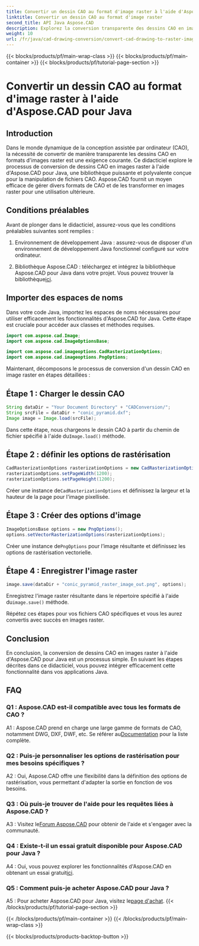 ```yaml
---
title: Convertir un dessin CAO au format d'image raster à l'aide d'Aspose.CAD pour Java
linktitle: Convertir un dessin CAO au format d'image raster
second_title: API Java Aspose.CAD
description: Explorez la conversion transparente des dessins CAO en images raster à l'aide d'Aspose.CAD pour Java. Suivez notre guide étape par étape pour une intégration efficace.
weight: 10
url: /fr/java/cad-drawing-conversion/convert-cad-drawing-to-raster-image/
---
```


{{< blocks/products/pf/main-wrap-class >}}
{{< blocks/products/pf/main-container >}}
{{< blocks/products/pf/tutorial-page-section >}}

# Convertir un dessin CAO au format d'image raster à l'aide d'Aspose.CAD pour Java

## Introduction

Dans le monde dynamique de la conception assistée par ordinateur (CAO), la nécessité de convertir de manière transparente les dessins CAO en formats d'images raster est une exigence courante. Ce didacticiel explore le processus de conversion de dessins CAO en images raster à l'aide d'Aspose.CAD pour Java, une bibliothèque puissante et polyvalente conçue pour la manipulation de fichiers CAO. Aspose.CAD fournit un moyen efficace de gérer divers formats de CAO et de les transformer en images raster pour une utilisation ultérieure.

## Conditions préalables

Avant de plonger dans le didacticiel, assurez-vous que les conditions préalables suivantes sont remplies :

1. Environnement de développement Java : assurez-vous de disposer d'un environnement de développement Java fonctionnel configuré sur votre ordinateur.

2. Bibliothèque Aspose.CAD : téléchargez et intégrez la bibliothèque Aspose.CAD pour Java dans votre projet. Vous pouvez trouver la bibliothèque[ici](https://releases.aspose.com/cad/java/).

## Importer des espaces de noms

Dans votre code Java, importez les espaces de noms nécessaires pour utiliser efficacement les fonctionnalités d'Aspose.CAD for Java. Cette étape est cruciale pour accéder aux classes et méthodes requises.

```java
import com.aspose.cad.Image;
import com.aspose.cad.ImageOptionsBase;

import com.aspose.cad.imageoptions.CadRasterizationOptions;
import com.aspose.cad.imageoptions.PngOptions;
```

Maintenant, décomposons le processus de conversion d'un dessin CAO en image raster en étapes détaillées :

## Étape 1 : Charger le dessin CAO

```java
String dataDir = "Your Document Directory" + "CADConversion/";
String srcFile = dataDir + "conic_pyramid.dxf";
Image image = Image.load(srcFile);
```

 Dans cette étape, nous chargeons le dessin CAO à partir du chemin de fichier spécifié à l'aide du`Image.load()` méthode.

## Étape 2 : définir les options de rastérisation

```java
CadRasterizationOptions rasterizationOptions = new CadRasterizationOptions();
rasterizationOptions.setPageWidth(1200);
rasterizationOptions.setPageHeight(1200);
```

 Créer une instance de`CadRasterizationOptions` et définissez la largeur et la hauteur de la page pour l'image pixellisée.

## Étape 3 : Créer des options d'image

```java
ImageOptionsBase options = new PngOptions();
options.setVectorRasterizationOptions(rasterizationOptions);
```

 Créer une instance de`PngOptions` pour l’image résultante et définissez les options de rastérisation vectorielle.

## Étape 4 : Enregistrer l'image raster

```java
image.save(dataDir + "conic_pyramid_raster_image_out.png", options);
```

 Enregistrez l'image raster résultante dans le répertoire spécifié à l'aide du`image.save()` méthode.

Répétez ces étapes pour vos fichiers CAO spécifiques et vous les aurez convertis avec succès en images raster.

## Conclusion

En conclusion, la conversion de dessins CAO en images raster à l'aide d'Aspose.CAD pour Java est un processus simple. En suivant les étapes décrites dans ce didacticiel, vous pouvez intégrer efficacement cette fonctionnalité dans vos applications Java.

## FAQ

### Q1 : Aspose.CAD est-il compatible avec tous les formats de CAO ?

 A1 : Aspose.CAD prend en charge une large gamme de formats de CAO, notamment DWG, DXF, DWF, etc. Se référer au[Documentation](https://reference.aspose.com/cad/java/) pour la liste complète.

### Q2 : Puis-je personnaliser les options de rastérisation pour mes besoins spécifiques ?

A2 : Oui, Aspose.CAD offre une flexibilité dans la définition des options de rastérisation, vous permettant d'adapter la sortie en fonction de vos besoins.

### Q3 : Où puis-je trouver de l'aide pour les requêtes liées à Aspose.CAD ?

 A3 : Visitez le[Forum Aspose.CAD](https://forum.aspose.com/c/cad/19) pour obtenir de l'aide et s'engager avec la communauté.

### Q4 : Existe-t-il un essai gratuit disponible pour Aspose.CAD pour Java ?

 A4 : Oui, vous pouvez explorer les fonctionnalités d'Aspose.CAD en obtenant un essai gratuit[ici](https://releases.aspose.com/).

### Q5 : Comment puis-je acheter Aspose.CAD pour Java ?

 A5 : Pour acheter Aspose.CAD pour Java, visitez le[page d'achat](https://purchase.aspose.com/buy).
{{< /blocks/products/pf/tutorial-page-section >}}

{{< /blocks/products/pf/main-container >}}
{{< /blocks/products/pf/main-wrap-class >}}

{{< blocks/products/products-backtop-button >}}
